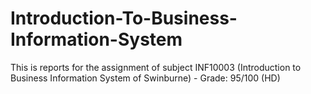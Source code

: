 # Introduction-To-Business-Information-System
This is reports for the assignment of subject INF10003 (Introduction to Business Information System of Swinburne) - Grade: 95/100 (HD)
